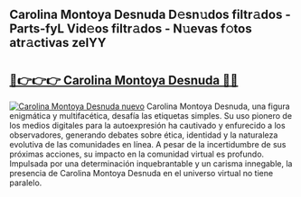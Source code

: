 ## Carolina Montoya Desnuda D𝚎sn𝚞dos filtr𝚊dos - Parts-fyL Vid𝚎os filtr𝚊dos - N𝚞evas f𝚘tos atr𝚊ctivas zeIYY

# <h2><a href="http://mb420i.tromn.icu/?c=Carolina+Montoya+Desnuda">🔗👉👉👉 Carolina Montoya Desnuda 🔗🔗</a></h2>

[![Carolina Montoya Desnuda nuevo](https://i.imgur.com/pEAQMta.gif)](http://mb420i.tromn.icu/?c=Carolina+Montoya+Desnuda)
Carolina Montoya Desnuda, una figura enigmática y multifacética, desafía las etiquetas simples. Su uso pionero de los medios digitales para la autoexpresión ha cautivado y enfurecido a los observadores, generando debates sobre ética, identidad y la naturaleza evolutiva de las comunidades en línea. A pesar de la incertidumbre de sus próximas acciones, su impacto en la comunidad virtual es profundo. Impulsada por una determinación inquebrantable y un carisma innegable, la presencia de Carolina Montoya Desnuda en el universo virtual no tiene paralelo.

